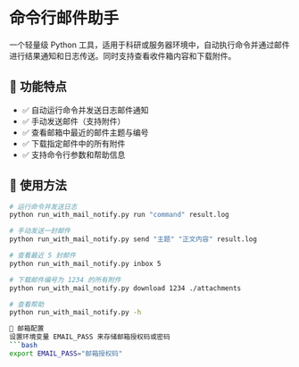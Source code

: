 # 命令行邮件助手

一个轻量级 Python 工具，适用于科研或服务器环境中，自动执行命令并通过邮件进行结果通知和日志传送。同时支持查看收件箱内容和下载附件。

## 📌 功能特点

- ✅ 自动运行命令并发送日志邮件通知
- ✅ 手动发送邮件（支持附件）
- ✅ 查看邮箱中最近的邮件主题与编号
- ✅ 下载指定邮件中的所有附件
- ✅ 支持命令行参数和帮助信息

## 🔧 使用方法

```bash
# 运行命令并发送日志
python run_with_mail_notify.py run "command" result.log

# 手动发送一封邮件
python run_with_mail_notify.py send "主题" "正文内容" result.log

# 查看最近 5 封邮件
python run_with_mail_notify.py inbox 5

# 下载邮件编号为 1234 的所有附件
python run_with_mail_notify.py download 1234 ./attachments

# 查看帮助
python run_with_mail_notify.py -h

🔐 邮箱配置
设置环境变量 EMAIL_PASS 来存储邮箱授权码或密码
```bash
export EMAIL_PASS="邮箱授权码"
```
